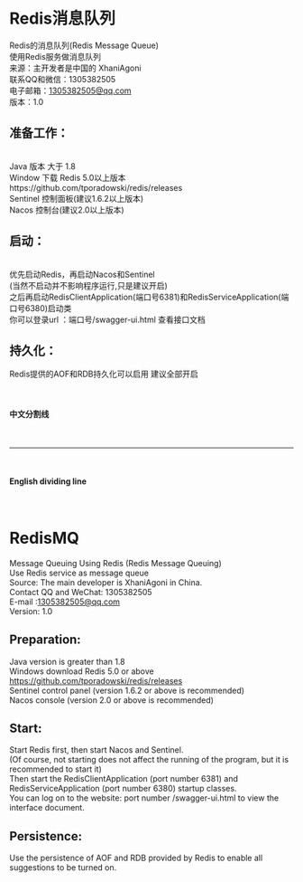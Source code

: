 # Redis消息队列
Redis的消息队列(Redis Message Queue) <br>
使用Redis服务做消息队列              <br>
来源：主开发者是中国的 XhaniAgoni    <br>
联系QQ和微信：1305382505               <br>
电子邮箱：1305382505@qq.com              <br>
版本：1.0                            <br>


<h2>准备工作：</h2>                           <br>
Java  版本 大于 1.8                <br>
Window  下载 Redis 5.0以上版本  https://github.com/tporadowski/redis/releases         <br>
Sentinel 控制面板(建议1.6.2以上版本)                                                 <br>
Nacos 控制台(建议2.0以上版本)                                                       <br>

<h2>启动：</h2>                               <br>
优先启动Redis，再启动Nacos和Sentinel          <br>
(当然不启动并不影响程序运行,只是建议开启)      <br>
之后再启动RedisClientApplication(端口号6381)和RedisServiceApplication(端口号6380)启动类      <br>
你可以登录url ：端口号/swagger-ui.html 查看接口文档    <br>


<h2>持久化：</h2>
Redis提供的AOF和RDB持久化可以启用 建议全部开启<br>

<br><h4>中文分割线</h4><br>
<hr>
<br><h4>English dividing line</h4><br>

# RedisMQ
Message Queuing Using Redis (Redis Message Queuing) <br>
Use Redis service as message queue  <br>
Source: The main developer is XhaniAgoni in China.  <br>
Contact QQ and WeChat: 1305382505 <br>
E-mail :1305382505@qq.com <br>
Version: 1.0  <br>

<h2>Preparation:</h2>

Java version is greater than 1.8  <br>
Windows download Redis 5.0 or above https://github.com/tporadowski/redis/releases <br>
Sentinel control panel (version 1.6.2 or above is recommended)  <br>
Nacos console (version 2.0 or above is recommended) <br>
<h2>Start:</h2>

Start Redis first, then start Nacos and Sentinel. <br>
(Of course, not starting does not affect the running of the program, but it is recommended to start it) <br>
Then start the RedisClientApplication (port number 6381) and RedisServiceApplication (port number 6380) startup classes.  <br>
You can log on to the website: port number /swagger-ui.html to view the interface document. <br>
<h2>Persistence:</h2>
Use the persistence of AOF and RDB provided by Redis to enable all suggestions to be turned on. <br>

